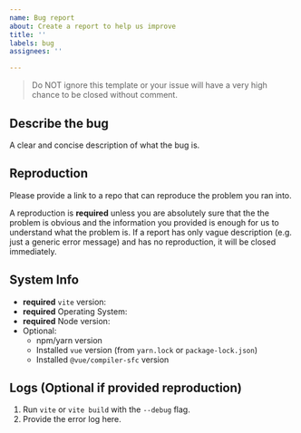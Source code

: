 ```yaml
---
name: Bug report
about: Create a report to help us improve
title: ''
labels: bug
assignees: ''

---
```


<!--
Before you continue...

If you just upgraded Vite and suddenly everything stops working, try opening the Network tab in your browser devtools, tick "disable cache" and refresh the page.
-->

> Do NOT ignore this template or your issue will have a very high chance to be closed without comment.

## Describe the bug

A clear and concise description of what the bug is.

## Reproduction

Please provide a link to a repo that can reproduce the problem you ran into.

A reproduction is **required** unless you are absolutely sure that the the problem is obvious and the information you provided is enough for us to understand what the problem is. If a report has only vague description (e.g. just a generic error message) and has no reproduction, it will be closed immediately.

## System Info

- **required** `vite` version:
- **required** Operating System:
- **required** Node version:
- Optional:
  - npm/yarn version
  - Installed `vue` version (from `yarn.lock` or `package-lock.json`)
  - Installed `@vue/compiler-sfc` version

## Logs (Optional if provided reproduction)

1. Run `vite` or `vite build` with the `--debug` flag.
2. Provide the error log here.
